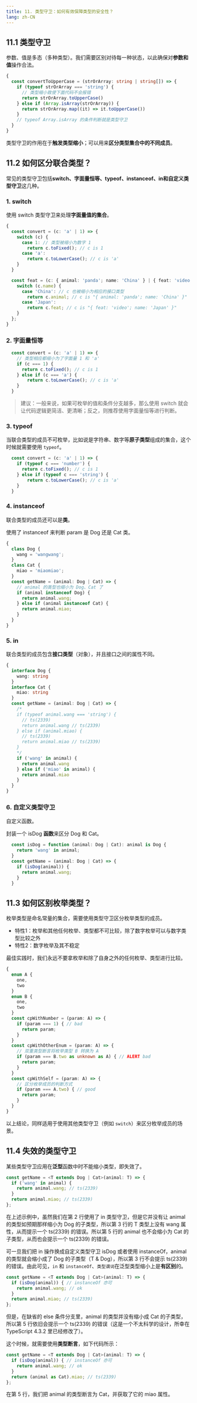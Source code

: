 ```yaml
---
title: 11. 类型守卫：如何有效保障类型的安全性？
lang: zh-CN
---
```


## 11.1 类型守卫

参数、值是多态（多种类型）。我们需要区别对待每一种状态，以此确保对**参数和值**操作合法。

```ts
{
  const convertToUpperCase = (strOrArray: string | string[]) => {
    if (typeof strOrArray === 'string') {
      // 类型缩小致使下面代码不会报错
      return strOrArray.toUpperCase()
    } else if (Array.isArray(strOrArray)) {
      return strOrArray.map((it) => it.toUpperCase())
    }
    // typeof Array.isArray 的条件判断就是类型守卫
  }
}
```

类型守卫的作用在于**触发类型缩小**；可以用来**区分类型集合中的不同成员**。

## 11.2 如何区分联合类型？

常见的类型守卫包括**switch、字面量恒等、typeof、instanceof、in和自定义类型守卫**这几种。

### 1. switch

使用 switch 类型守卫来处理**字面量值的集合**。

```ts
{
  const convert = (c: 'a' | 1) => {
    switch (c) {
      case 1: // 类型被缩小为数字 1
        return c.toFixed(); // c is 1
      case 'a':
        return c.toLowerCase(); // c is 'a'
    }
  }

  const feat = (c: { animal: 'panda'; name: 'China' } | { feat: 'video'; name: 'Japan' }) => {
    switch (c.name) {
      case 'China': // c 也被缩小为相应的接口类型
        return c.animal; // c is "{ animal: 'panda'; name: 'China' }"
      case 'Japan':
        return c.feat; // c is "{ feat: 'video'; name: 'Japan' }"
    }
  };
}
```

### 2. 字面量恒等

```ts
  const convert = (c: 'a' | 1) => {
    // 类型相应都缩小为了字面量 1 和 'a'
    if (c === 1) {
      return c.toFixed(); // c is 1
    } else if (c === 'a') {
        return c.toLowerCase(); // c is 'a'
    }
  }
```

> 建议：一般来说，如果可枚举的值和条件分支越多，那么使用 switch 就会让代码逻辑更简洁、更清晰；反之，则推荐使用字面量恒等进行判断。

### 3. typeof

当联合类型的成员不可枚举，比如说是字符串、数字等**原子类型**组成的集合，这个时候就需要使用 `typeof`。

```ts
  const convert = (c: 'a' | 1) => {
    if (typeof c === 'number') {
      return c.toFixed(); // c is 1
    } else if (typeof c === 'string') {
        return c.toLowerCase(); // c is 'a'
    }
  }
```

### 4. instanceof

联合类型的成员还可以是**类**。

使用了 instanceof 来判断 param 是 Dog 还是 Cat 类。

```ts
{
  class Dog {
    wang = 'wangwang';
  }
  class Cat {
    miao = 'miaomiao';
  }
  const getName = (animal: Dog | Cat) => {
    // animal 的类型也缩小为 Dog、Cat 了
    if (animal instanceof Dog) {
      return animal.wang;
    } else if (animal instanceof Cat) {
      return animal.miao;
    }
  }
}
```

### 5. in

联合类型的成员包含**接口类型**（对象），并且接口之间的属性不同。

```ts
{
  interface Dog {
    wang: string
  }
  interface Cat {
    miao: string
  }
  const getName = (animal: Dog | Cat) => {
    /*
    if (typeof animal.wang === 'string') {
      // ts(2339)
      return animal.wang // ts(2339)
    } else if (animal.miao) {
      // ts(2339)
      return animal.miao // ts(2339)
    }
    */
    if ('wang' in animal) {
      return animal.wang
    } else if ('miao' in animal) {
      return animal.miao
    }
  }
}
```

### 6. 自定义类型守卫

自定义函数。

封装一个 isDog **函数**来区分 Dog 和 Cat。

```ts
  const isDog = function (animal: Dog | Cat): animal is Dog {
    return 'wang' in animal;
  }
  const getName = (animal: Dog | Cat) => {
    if (isDog(animal)) {
      return animal.wang;
    }
  }
```

## 11.3 如何区别枚举类型？

枚举类型是命名常量的集合，需要使用类型守卫区分枚举类型的成员。

- 特性1：枚举和其他任何枚举、类型都不可比较，除了数字枚举可以与数字类型比较之外
- 特性2：数字枚举及其不稳定

最佳实践时，我们永远不要拿枚举和除了自身之外的任何枚举、类型进行比较。

```ts
{
  enum A {
    one,
    two
  }
  enum B {
    one,
    two
  }
  const cpWithNumber = (param: A) => {
    if (param === 1) { // bad
      return param;
    }
  }
  const cpWithOtherEnum = (param: A) => {
    // 双重类型断言将枚举类型 B 转换为 A
    if (param === B.two as unknown as A) { // ALERT bad
      return param;
    }
  }
  const cpWithSelf = (param: A) => {
    // 区分枚举成员的判断方式
    if (param === A.two) { // good
      return param;
    }
  }
}
```

以上结论，同样适用于使用其他类型守卫（例如 `switch`）来区分枚举成员的场景。

## 11.4 失效的类型守卫

某些类型守卫应用在**泛型**函数中时不能缩小类型，即失效了。

```ts
const getName = <T extends Dog | Cat>(animal: T) => {
  if ('wang' in animal) {
    return animal.wang; // ts(2339)
  }
  return animal.miao; // ts(2339)
};
```

在上述示例中，虽然我们在第 2 行使用了 in 类型守卫，但是它并没有让 animal 的类型如预期那样缩小为 Dog 的子类型，所以第 3 行的 T 类型上没有 wang 属性，从而提示一个 ts(2339) 的错误。所以第 5 行的 animal 也不会缩小为 Cat 的子类型，从而也会提示一个 ts(2339) 的错误。

可一旦我们把 in 操作换成自定义类型守卫 isDog 或者使用 instanceOf，animal 的类型就会缩小成了 Dog 的子类型（T & Dog），所以第 3 行不会提示 ts(2339) 的错误。由此可见，`in` 和 `instanceOf`、`类型谓词`在泛型类型缩小上是**有区别**的。

```ts
const getName = <T extends Dog | Cat>(animal: T) => {
  if (isDog(animal)) { // instanceOf 亦可
    return animal.wang; // ok
  }
  return animal.miao; // ts(2339)
};
```

但是，在缺省的 else 条件分支里，animal 的类型并没有缩小成 Cat 的子类型，所以第 5 行依旧会提示一个 ts(2339) 的错误（这是一个不太科学的设计，所幸在 TypeScript 4.3.2 里已经修改了）。

这个时候，就需要使用**类型断言**，如下代码所示：

```ts
const getName = <T extends Dog | Cat>(animal: T) => {
  if (isDog(animal)) { // instanceOf 亦可
    return animal.wang; // ok
  }
  return (animal as Cat).miao; // ts(2339)
};
```

在第 5 行，我们把 animal 的类型断言为 Cat，并获取了它的 miao 属性。
